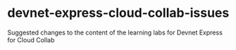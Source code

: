 # devnet-express-cloud-collab-issues
Suggested changes to the content of the learning labs for Devnet Express for Cloud Collab
